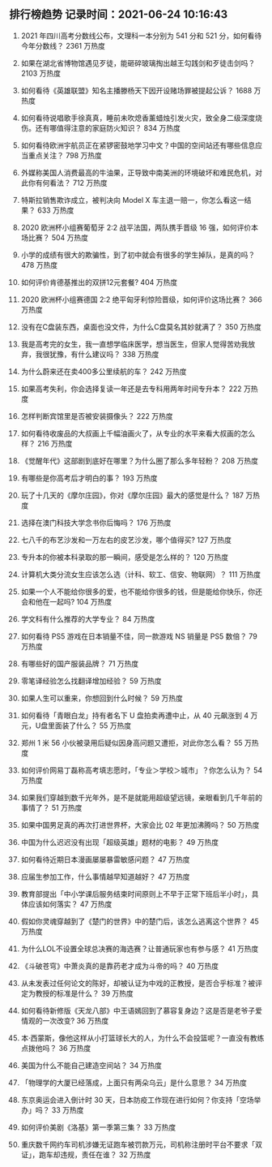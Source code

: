 
## 排行榜趋势 记录时间：2021-06-24 10:16:43
  
  1. 2021 年四川高考分数线公布，文理科一本分别为 541 分和 521 分，如何看待今年分数线？ 2361 万热度
    
  2. 如果在湖北省博物馆遇见歹徒，能砸碎玻璃掏出越王勾践剑和歹徒击剑吗？ 2103 万热度
    
  3. 如何看待《英雄联盟》知名主播滕杨天下因开设赌场罪被提起公诉？ 1688 万热度
    
  4. 如何看待说唱歌手徐真真，睡前未吹熄香薰蜡烛引发火灾，致全身二级深度烧伤。还有哪值得注意的家庭防火知识？ 834 万热度
    
  5. 如何看待欧洲宇航员正在紧锣密鼓地学习中文？中国的空间站还有哪些信息应当重点关注？ 798 万热度
    
  6. 外媒称美国人消费最高的牛油果，正导致中南美洲的环境破坏和难民危机，对此你有何看法？ 712 万热度
    
  7. 特斯拉销售欺诈成立，被判决向 Model X 车主退一赔一，你怎么看这一结果？ 633 万热度
    
  8. 2020 欧洲杯小组赛葡萄牙 2:2 战平法国，两队携手晋级 16 强，如何评价本场比赛？ 504 万热度
    
  9. 小学的成绩有很大的欺骗性，到了初中就会有很多的学生掉队，是真的吗？ 478 万热度
    
  10. 如何评价肯德基推出的双拼12元套餐? 404 万热度
    
  11. 2020 欧洲杯小组赛德国 2:2 绝平匈牙利惊险晋级，如何评价这场比赛？ 366 万热度
    
  12. 没有在C盘装东西，桌面也没文件，为什么C盘莫名其妙就满了？ 350 万热度
    
  13. 我是高考完的女生，我一直想学临床医学，想当医生，但家人觉得苦劝我放弃，我很犹豫，有什么建议吗？ 338 万热度
    
  14. 为什么蔚来还在卖400多公里续航的车？ 242 万热度
    
  15. 如果高考失利，你会选择复读一年还是去专科用两年时间专升本？ 222 万热度
    
  16. 怎样判断宾馆里是否被安装摄像头？ 222 万热度
    
  17. 如何看待收废品的大叔画上千幅油画火了，从专业的水平来看大叔画的怎么样？ 216 万热度
    
  18. 《觉醒年代》这部剧到底好在哪里？为什么圈了那么多年轻粉？ 208 万热度
    
  19. 有哪些是你高考后才明白的事？ 193 万热度
    
  20. 玩了十几天的《摩尔庄园》，你对《摩尔庄园》最大的感觉是什么？ 187 万热度
    
  21. 选择在澳门科技大学念书你后悔吗？ 176 万热度
    
  22. 七八千的布艺沙发和一万左右的皮艺沙发，哪个值得买? 127 万热度
    
  23. 专升本的你被本科录取的那一瞬间，感受是怎么样的？ 120 万热度
    
  24. 计算机大类分流女生应该怎么选（计科、软工、信安、物联网）？ 111 万热度
    
  25. 如果一个人不能给你很多的爱，也不能给你很多的钱，但是能给你快乐，你还会和他在一起吗? 104 万热度
    
  26. 学文科有什么推荐的大学专业？ 84 万热度
    
  27. 如何看待 PS5 游戏在日本销量不佳，同一款游戏 NS 销量是 PS5 数倍？ 79 万热度
    
  28. 有哪些好的国产服装品牌？ 71 万热度
    
  29. 零笔译经验怎么找翻译增加经验？ 59 万热度
    
  30. 如果人生可以重来，你想回到什么时候？ 59 万热度
    
  31. 如何看待「青眼白龙」持有者名下 U 盘拍卖再遭中止，从 40 元飙涨到 4 万元，U盘里面装了什么？ 55 万热度
    
  32. 郑州 1 米 56 小伙被录用后疑似因身高问题又遭拒，对此你怎么看？ 55 万热度
    
  33. 如何评价网易丁磊称高考填志愿时，「专业＞学校＞城市」？你怎么认为？ 54 万热度
    
  34. 如果我们穿越到数千光年外，是不是就能用超级望远镜，亲眼看到几千年前的事情了？ 51 万热度
    
  35. 如果中国男足真的再次打进世界杯，大家会比 02 年更加沸腾吗？ 50 万热度
    
  36. 中国为什么迟迟没有出现「超级英雄」题材的电影？ 49 万热度
    
  37. 如何看待近期日本漫画屡屡暴雷敏感问题？ 47 万热度
    
  38. 应届生参加工作，什么事情越早知道越好？ 47 万热度
    
  39. 教育部提出「中小学课后服务结束时间原则上不早于正常下班后半小时」，具体应该如何落实？ 47 万热度
    
  40. 假如你灵魂穿越到了《楚门的世界》中的楚门后，该怎么逃离这个世界？ 45 万热度
    
  41. 为什么LOL不设置全球总决赛的海选赛？让普通玩家也有参与感？ 41 万热度
    
  42. 《斗破苍穹》中萧炎真的是靠药老才成为斗帝的吗？ 40 万热度
    
  43. 从未发表过任何论文的陈好，却被认证为中戏的正教授，是否合乎标准？被评定为教授的标准是什么？ 39 万热度
    
  44. 如何看待新修版《天龙八部》中王语嫣回到了慕容复身边？这是否是老爷子爱情观的一次改变? 36 万热度
    
  45. 本·西蒙斯，像他这样从小打篮球长大的人，为什么不会投篮呢？一直没有教练点拨他吗？ 36 万热度
    
  46. 美国为什么不能自己建造空间站？ 34 万热度
    
  47. 「物理学的大厦已经落成，上面只有两朵乌云」是什么意思？ 34 万热度
    
  48. 东京奥运会进入倒计时 30 天，日本防疫工作现在进行如何？你支持「空场举办」吗？ 33 万热度
    
  49. 如何评价美剧《洛基》第一季第三集？ 33 万热度
    
  50. 重庆数千网约车司机涉嫌无证跑车被罚款万元，司机称注册时平台不要求「双证」，跑车却违规，责任在谁？ 32 万热度
    
